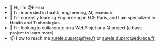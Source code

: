 - 👋 Hi, I’m @Elerua
- 👀 I’m interested in health, engineering, AI, research.
- 🌱 I’m currently learning Engineering in ECE Paris, and I am specialized in Health and Technologies
- 💞️ I’m looking to collaborate on a WebProjet or a AI project (a basic project to learn more)
- 📫 How to reach me aurele.duparc@free.fr or aurele.duparc@edu.ece.fr

<!---
Elerua/Elerua is a ✨ special ✨ repository because its `README.md` (this file) appears on your GitHub profile.
You can click the Preview link to take a look at your changes.
--->
